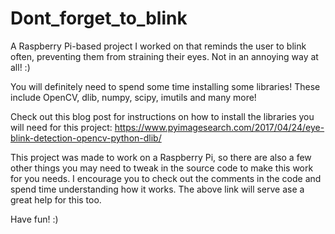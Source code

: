# Dont_forget_to_blink
A Raspberry Pi-based project I worked on that reminds the user to blink often, preventing them from straining their eyes. Not in an annoying way at all! :)

You will definitely need to spend some time installing some libraries! These include OpenCV, dlib, numpy, scipy, imutils and many more!

Check out this blog post for instructions on how to install the libraries you will need for this project:
https://www.pyimagesearch.com/2017/04/24/eye-blink-detection-opencv-python-dlib/

This project was made to work on a Raspberry Pi, so there are also a few other things you may need to tweak in the source code to make this work for you needs. I encourage you to check out the comments in the code and spend time understanding how it works. The above link will serve ase a great help for this too. 

Have fun! :)
